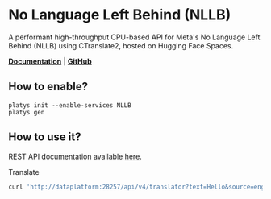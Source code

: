 # No Language Left Behind (NLLB)

A performant high-throughput CPU-based API for Meta's No Language Left Behind (NLLB) using CTranslate2, hosted on Hugging Face Spaces. 

**[Documentation](https://github.com/winstxnhdw/nllb-api)** | **[GitHub](https://github.com/winstxnhdw/nllb-api)**

## How to enable?

```
platys init --enable-services NLLB
platys gen
```

## How to use it?

REST API documentation available [here](http://dataplatform:28257/api/schema/swagger).

Translate

```bash
curl 'http://dataplatform:28257/api/v4/translator?text=Hello&source=eng_Latn&target=spa_Latn'
```




